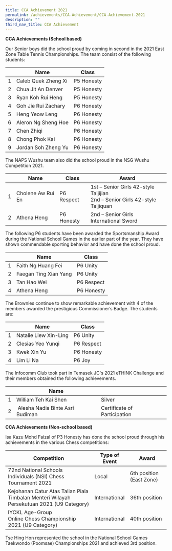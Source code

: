 ```yaml
---
title: CCA Achievement 2021
permalink: /achievements/CCA-Achievement/CCA-Achievement-2021
description: ""
third_nav_title: CCA Achievement
---
```

**CCA Achievements (School based)**

Our Senior boys did the school proud by coming in second in the 2021 East Zone Table Tennis Championships. The team consist of the following students:



| | Name| Class |
| -------- | -------- | -------- |
| 1     | Caleb Quek Zheng Xi     | P5 Honesty     |
|2|Chua Jit An Denver|P5 Honesty
|3|Ryan Koh Rui Heng|P5 Honesty
|4|Goh Jie Rui Zachary|P6 Honesty
|5|Heng Yeow Leng|P6 Honesty
|6|Aleron Ng Sheng Hoe|P6 Honesty
|7|Chen Zhiqi|P6 Honesty
|8|Chong Phok Kai|P6 Honesty
|9|Jordan Soh Zheng Yu|P6 Honesty

The NAPS Wushu team also did the school proud in the NSG Wushu Competition 2021.



|  |Name | Class | Award
| -------- | -------- | -------- | --- | 
| 1     | Cholene Aw Rui En     | P6 Respect     |1st – Senior Girls 42-style Taijijian<br>2nd – Senior Girls 42-style Taijiquan
|2|Athena Heng|P6 Honesty|2nd – Senior Girls International Sword

The following P6 students have been awarded the Sportsmanship Award during the National School Games in the earlier part of the year. They have shown commendable sporting behavior and have done the school proud.

|  |Name | Class |
| -------- | -------- | -------- | 
| 1     | Faith Ng Huang Fei     | P6 Unity    |
|2|Faegan Ting Xian Yang|P6 Unity|
|3|Tan Hao Wei|P6 Respect
|4|Athena Heng|P6 Honesty

The Brownies continue to show remarkable achievement with 4 of the members awarded the prestigious Commissioner’s Badge. The students are:

|  |Name | Class |
| -------- | -------- | -------- | 
|1|Natalie Liew Xin-Ling|P6 Unity
|2|Clesias Yeo Yunqi|P6 Respect
|3|Kwek Xin Yu|P6 Honesty
|4|Lim Li Na|P6 Joy

The Infocomm Club took part in Temasek JC's 2021 eTHINK Challenge and their members obtained the following achievements.

|  |Name | |
| -------- | -------- | -------- | 
|1|William Teh Kai Shen|Silver|
|2| Alesha Nadia Binte Asri Budiman|Certificate of Participation

**CCA Achievements (Non-school based)**

Isa Kazu Mohd Faizal of P3 Honesty has done the school proud through his achievements in the various Chess competitions:

| Competition |Type of Event | Award|
| -------- | -------- | -------- | 
|72nd National Schools Individuals (NSI) Chess Tournament 2021|Local|6th position (East Zone)
|Kejohanan Catur Atas Talian Piala Timbalan Menteri Wilayah Persekutuan 2021 (U9 Category)|International|36th position
|IYCKL Age-Group Online Chess Championship 2021 (U9 Category)|International|40th position

Tse Hing Hon represented the school in the National School Games Taekwondo (Poomsae) Championships 2021 and achieved 3rd position.